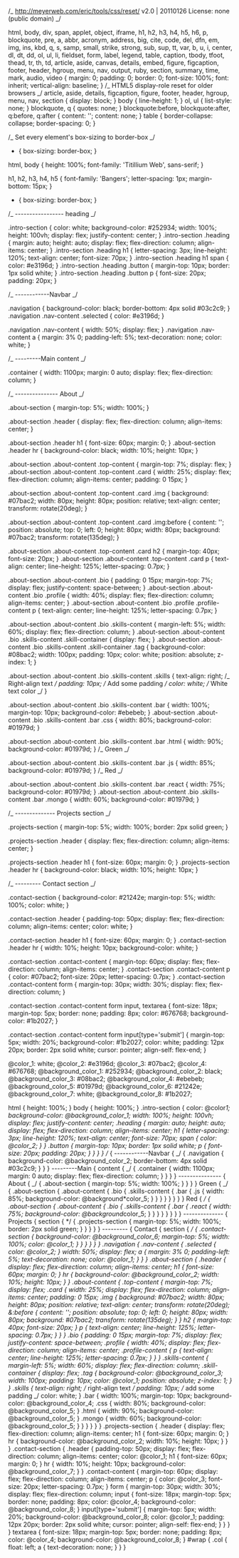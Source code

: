 /_ http://meyerweb.com/eric/tools/css/reset/
v2.0 | 20110126
License: none (public domain)
_/

html,
body,
div,
span,
applet,
object,
iframe,
h1,
h2,
h3,
h4,
h5,
h6,
p,
blockquote,
pre,
a,
abbr,
acronym,
address,
big,
cite,
code,
del,
dfn,
em,
img,
ins,
kbd,
q,
s,
samp,
small,
strike,
strong,
sub,
sup,
tt,
var,
b,
u,
i,
center,
dl,
dt,
dd,
ol,
ul,
li,
fieldset,
form,
label,
legend,
table,
caption,
tbody,
tfoot,
thead,
tr,
th,
td,
article,
aside,
canvas,
details,
embed,
figure,
figcaption,
footer,
header,
hgroup,
menu,
nav,
output,
ruby,
section,
summary,
time,
mark,
audio,
video {
margin: 0;
padding: 0;
border: 0;
font-size: 100%;
font: inherit;
vertical-align: baseline;
}
/_ HTML5 display-role reset for older browsers _/
article,
aside,
details,
figcaption,
figure,
footer,
header,
hgroup,
menu,
nav,
section {
display: block;
}
body {
line-height: 1;
}
ol,
ul {
list-style: none;
}
blockquote,
q {
quotes: none;
}
blockquote:before,
blockquote:after,
q:before,
q:after {
content: '';
content: none;
}
table {
border-collapse: collapse;
border-spacing: 0;
}

/_ Set every element's box-sizing to border-box _/

- {
  box-sizing: border-box;
  }

html,
body {
height: 100%;
font-family: 'Titillium Web', sans-serif;
}

h1,
h2,
h3,
h4,
h5 {
font-family: 'Bangers';
letter-spacing: 1px;
margin-bottom: 15px;
}

- {
  box-sizing: border-box;
  }

/_ ----------------- heading _/

.intro-section {
color: white;
background-color: #252934;
width: 100%;
height: 100vh;
display: flex;
justify-content: center;
}
.intro-section .heading {
margin: auto;
height: auto;
display: flex;
flex-direction: column;
align-items: center;
}
.intro-section .heading h1 {
letter-spacing: 3px;
line-height: 120%;
text-align: center;
font-size: 70px;
}
.intro-section .heading h1 span {
color: #e3196d;
}
.intro-section .heading .button {
margin-top: 10px;
border: 1px solid white;
}
.intro-section .heading .button p {
font-size: 20px;
padding: 20px;
}

/_ ------------Navbar _/

.navigation {
background-color: black;
border-bottom: 4px solid #03c2c9;
}
.navigation .nav-content .selected {
color: #e3196d;
}

.navigation .nav-content {
width: 50%;
display: flex;
}
.navigation .nav-content a {
margin: 3% 0;
padding-left: 5%;
text-decoration: none;
color: white;
}

/_ ---------Main content _/

.container {
width: 1100px;
margin: 0 auto;
display: flex;
flex-direction: column;
}

/_ --------------- About _/

.about-section {
margin-top: 5%;
width: 100%;
}

.about-section .header {
display: flex;
flex-direction: column;
align-items: center;
}

.about-section .header h1 {
font-size: 60px;
margin: 0;
}
.about-section .header hr {
background-color: black;
width: 10%;
height: 10px;
}

.about-section .about-content .top-content {
margin-top: 7%;
display: flex;
}
.about-section .about-content .top-content .card {
width: 25%;
display: flex;
flex-direction: column;
align-items: center;
padding: 0 15px;
}

.about-section .about-content .top-content .card .img {
background: #07bac2;
width: 80px;
height: 80px;
position: relative;
text-align: center;
transform: rotate(20deg);
}

.about-section .about-content .top-content .card .img:before {
content: '';
position: absolute;
top: 0;
left: 0;
height: 80px;
width: 80px;
background: #07bac2;
transform: rotate(135deg);
}

.about-section .about-content .top-content .card h2 {
margin-top: 40px;
font-size: 20px;
}
.about-section .about-content .top-content .card p {
text-align: center;
line-height: 125%;
letter-spacing: 0.7px;
}

.about-section .about-content .bio {
padding: 0 15px;
margin-top: 7%;
display: flex;
justify-content: space-between;
}
.about-section .about-content .bio .profile {
width: 40%;
display: flex;
flex-direction: column;
align-items: center;
}
.about-section .about-content .bio .profile .profile-content p {
text-align: center;
line-height: 125%;
letter-spacing: 0.7px;
}

.about-section .about-content .bio .skills-content {
margin-left: 5%;
width: 60%;
display: flex;
flex-direction: column;
}
.about-section .about-content .bio .skills-content .skill-container {
display: flex;
}
.about-section .about-content .bio .skills-content .skill-container .tag {
background-color: #08bac2;
width: 100px;
padding: 10px;
color: white;
position: absolute;
z-index: 1;
}

.about-section .about-content .bio .skills-content .skills {
text-align: right; /_ Right-align text _/
padding: 10px; /_ Add some padding _/
color: white; /_ White text color _/
}

.about-section .about-content .bio .skills-content .bar {
width: 100%;
margin-top: 10px;
background-color: #ebebeb;
}
.about-section .about-content .bio .skills-content .bar .css {
width: 80%;
background-color: #01979d;
}

.about-section .about-content .bio .skills-content .bar .html {
width: 90%;
background-color: #01979d;
} /_ Green _/

.about-section .about-content .bio .skills-content .bar .js {
width: 85%;
background-color: #01979d;
} /_ Red _/

.about-section .about-content .bio .skills-content .bar .react {
width: 75%;
background-color: #01979d;
}
.about-section .about-content .bio .skills-content .bar .mongo {
width: 60%;
background-color: #01979d;
}

/_ -------------- Projects section _/

.projects-section {
margin-top: 5%;
width: 100%;
border: 2px solid green;
}

.projects-section .header {
display: flex;
flex-direction: column;
align-items: center;
}

.projects-section .header h1 {
font-size: 60px;
margin: 0;
}
.projects-section .header hr {
background-color: black;
width: 10%;
height: 10px;
}

/_ --------- Contact section _/

.contact-section {
background-color: #21242e;
margin-top: 5%;
width: 100%;
color: white;
}

.contact-section .header {
padding-top: 50px;
display: flex;
flex-direction: column;
align-items: center;
color: white;
}

.contact-section .header h1 {
font-size: 60px;
margin: 0;
}
.contact-section .header hr {
width: 10%;
height: 10px;
background-color: white;
}

.contact-section .contact-content {
margin-top: 60px;
display: flex;
flex-direction: column;
align-items: center;
}
.contact-section .contact-content p {
color: #07bac2;
font-size: 20px;
letter-spacing: 0.7px;
}
.contact-section .contact-content form {
margin-top: 30px;
width: 30%;
display: flex;
flex-direction: column;
}

.contact-section .contact-content form input,
textarea {
font-size: 18px;
margin-top: 5px;
border: none;
padding: 8px;
color: #676768;
background-color: #1b2027;
}

.contact-section .contact-content form input[type='submit'] {
margin-top: 5px;
width: 20%;
background-color: #1b2027;
color: white;
padding: 12px 20px;
border: 2px solid white;
cursor: pointer;
align-self: flex-end;
}

<!-- less -->

@color_1: white;
@color_2: #e3196d;
@color_3: #07bac2;
@color_4: #676768;
@background_color_1: #252934;
@background_color_2: black;
@background_color_3: #08bac2;
@background_color_4: #ebebeb;
@background_color_5: #01979d;
@background_color_6: #21242e;
@background_color_7: white;
@background_color_8: #1b2027;

html {
height: 100%;
}
body {
height: 100%;
}
.intro-section {
color: @color*1;
background-color: @background_color_1;
width: 100%;
height: 100vh;
display: flex;
justify-content: center;
.heading {
margin: auto;
height: auto;
display: flex;
flex-direction: column;
align-items: center;
h1 {
letter-spacing: 3px;
line-height: 120%;
text-align: center;
font-size: 70px;
span {
color: @color_2;
}
}
.button {
margin-top: 10px;
border: 1px solid white;
p {
font-size: 20px;
padding: 20px;
}
}
}
}
/* {
------------Navbar {
_/ {
.navigation {
background-color: @background_color_2;
border-bottom: 4px solid #03c2c9;
}
}
}
---------Main {
content {
_/ {
.container {
width: 1100px;
margin: 0 auto;
display: flex;
flex-direction: column;
}
}
}
}
--------------- {
About {
_/ {
.about-section {
margin-top: 5%;
width: 100%;
}
}
}
}
Green {
_/ {
.about-section {
.about-content {
.bio {
.skills-content {
.bar {
.js {
width: 85%;
background-color: @background*color_5;
}
}
}
}
}
}
}
}
Red {
*/ {
.about-section {
.about-content {
.bio {
.skills-content {
.bar {
.react {
width: 75%;
background-color: @background*color_5;
}
}
}
}
}
}
}
}
-------------- {
Projects {
section {
*/ {
.projects-section {
margin-top: 5%;
width: 100%;
border: 2px solid green;
}
}
}
}
}
--------- {
Contact {
section {
_/ {
.contact-section {
background-color: @background_color_6;
margin-top: 5%;
width: 100%;
color: @color_1;
}
}
}
}
}
}
.navigation {
.nav-content {
.selected {
color: @color_2;
}
width: 50%;
display: flex;
a {
margin: 3% 0;
padding-left: 5%;
text-decoration: none;
color: @color_1;
}
}
}
.about-section {
.header {
display: flex;
flex-direction: column;
align-items: center;
h1 {
font-size: 60px;
margin: 0;
}
hr {
background-color: @background_color_2;
width: 10%;
height: 10px;
}
}
.about-content {
.top-content {
margin-top: 7%;
display: flex;
.card {
width: 25%;
display: flex;
flex-direction: column;
align-items: center;
padding: 0 15px;
.img {
background: #07bac2;
width: 80px;
height: 80px;
position: relative;
text-align: center;
transform: rotate(20deg);
&:before {
content: '';
position: absolute;
top: 0;
left: 0;
height: 80px;
width: 80px;
background: #07bac2;
transform: rotate(135deg);
}
}
h2 {
margin-top: 40px;
font-size: 20px;
}
p {
text-align: center;
line-height: 125%;
letter-spacing: 0.7px;
}
}
}
.bio {
padding: 0 15px;
margin-top: 7%;
display: flex;
justify-content: space-between;
.profile {
width: 40%;
display: flex;
flex-direction: column;
align-items: center;
.profile-content {
p {
text-align: center;
line-height: 125%;
letter-spacing: 0.7px;
}
}
}
.skills-content {
margin-left: 5%;
width: 60%;
display: flex;
flex-direction: column;
.skill-container {
display: flex;
.tag {
background-color: @background_color_3;
width: 100px;
padding: 10px;
color: @color_1;
position: absolute;
z-index: 1;
}
}
.skills {
text-align: right;
/_ right-align text _/ padding: 10px;
/_ add some padding \_/ color: white;
}
.bar {
width: 100%;
margin-top: 10px;
background-color: @background_color_4;
.css {
width: 80%;
background-color: @background_color_5;
}
.html {
width: 90%;
background-color: @background_color_5;
}
.mongo {
width: 60%;
background-color: @background_color_5;
}
}
}
}
}
}
.projects-section {
.header {
display: flex;
flex-direction: column;
align-items: center;
h1 {
font-size: 60px;
margin: 0;
}
hr {
background-color: @background_color_2;
width: 10%;
height: 10px;
}
}
}
.contact-section {
.header {
padding-top: 50px;
display: flex;
flex-direction: column;
align-items: center;
color: @color_1;
h1 {
font-size: 60px;
margin: 0;
}
hr {
width: 10%;
height: 10px;
background-color: @background_color_7;
}
}
.contact-content {
margin-top: 60px;
display: flex;
flex-direction: column;
align-items: center;
p {
color: @color_3;
font-size: 20px;
letter-spacing: 0.7px;
}
form {
margin-top: 30px;
width: 30%;
display: flex;
flex-direction: column;
input {
font-size: 18px;
margin-top: 5px;
border: none;
padding: 8px;
color: @color_4;
background-color: @background_color_8;
}
input[type='submit'] {
margin-top: 5px;
width: 20%;
background-color: @background_color_8;
color: @color_1;
padding: 12px 20px;
border: 2px solid white;
cursor: pointer;
align-self: flex-end;
}
}
}
}
textarea {
font-size: 18px;
margin-top: 5px;
border: none;
padding: 8px;
color: @color_4;
background-color: @background_color_8;
}
#wrap {
.col {
float: left;
a {
text-decoration: none;
}
}
}
